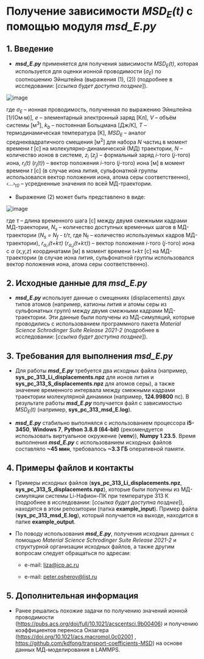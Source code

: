 # Получение зависимости _MSD<sub>E</sub>(t)_ с помощью модуля **_msd_E.py_**

## 1. Введение

* **_msd_E.py_** применяется для получения зависимости _MSD<sub>E</sub>(t)_, которая используется для оценки ионной проводимости (_σ<sub>E</sub>_) по соотношению Эйнштейна (выражения (1), (2)) (подробнее в исследовании: [_ссылка будет доступна позднее_]).

![image](https://github.com/user-attachments/assets/e96d6a62-5089-4ec5-8533-cd5a1b8819fc)

где _σ<sub>E</sub>_ – ионная проводимость, полученная по выражению Эйнштейна [1/(Ом∙м)], _e_ – элементарный электронный заряд [Кл], _V_ – объём системы [м<sup>3</sup>], _k<sub>b</sub>_ – постоянная Больцмана [Дж/К], _T_ – термодинамическая температура [К], _MSD<sub>E</sub>_ – аналог среднеквадратичного смещения [м<sup>2</sup>] для набора _N_ частиц в момент времени _t_ [с] на молекулярно-динамической (МД) траектории, _N_ – количество ионов в системе, _z<sub>i</sub>_ (_z<sub>j</sub>_) – формальный заряд _i_-того (_j_-того) иона, _r<sub>i</sub>(t)_ (_r<sub>j</sub>(t)_) – вектор положения _i_-того (_j_-того) иона [м] в момент времени _t_ [с] (в случае иона лития, сульфонатной группы использовался вектор положения иона, атома серы соответственно), _‹...›<sub>t0</sub>_ – усредненные значения по всей МД-траектории.

* Выражение (2) может быть представлено в виде:

![image](https://github.com/user-attachments/assets/db19d0d8-a782-4016-bef6-c3fb3597baf6)

где _τ_ – длина временного шага [с] между двумя смежными кадрами МД-траектории, _N<sub>s</sub>_ – количество доступных временных шагов в МД-траектории (_N<sub>s</sub> = N<sub>f</sub> - t/τ_, где N<sub>f</sub> – количество используемых кадров МД-траектории), _r<sub>α,i</sub>(t+kτ)_ (_r<sub>α,j</sub>(t+kτ)_) – вектор положения _i_-того (_j_-того) иона с _α_ (_x,y,z_) координатами [м] в момент времени _t+kτ_ [с] на МД-траектории (в случае иона лития, сульфонатной группы использовался вектор положения иона, атома серы соответственно).

## 2. Исходные данные для **_msd_E.py_**

* **_msd_E.py_** использует данные о смещениях (displacements) двух типов атомов (например, катионы лития и атомы серы из сульфонатных групп) между двумя смежными кадрами МД-траектории. Эти данные были получены из МД-симуляций, которые проводились с использованием программного пакета _Material Science Schrodinger Suite Release 2021-2_ (подробнее в исследовании: [_ссылка будет доступна позднее_]).

## 3. Требования для выполнения **_msd_E.py_**

* Для работы **_msd_E.py_** требуется два исходных файла (например, **sys_pc_313_Li_displacements.npz** для ионов лития и **sys_pc_313_S_displacements.npz** для атомов серы), а также значение временного интервала между смежными кадрами траектории молекулярной динамики (например, **124.99800** пс). В результате работы **_msd_E.py_** получается файл с зависимостью _MSD<sub>E</sub>(t)_ (например, **sys_pc_313_msd_E.log**).

* **_msd_E.py_** стабильно выполнялся с использованием процессора **i5-3450**, **Windows 7**, **Python 3.8.8 (64-bit)** (рекомендуется использовать виртуальное окружение (**venv**)), **Numpy 1.23.5**. Время выполнения **_msd_E.py_** с использованием исходных файлов составляло **~45 мин**, требовалось **~3.3 ГБ** оперативной памяти.

## 4. Примеры файлов и контакты

* Примеры исходных файлов (**sys_pc_313_Li_displacements.npz**, **sys_pc_313_S_displacements.npz**), которые были получены из МД-симуляции системы Li-Нафион-ПК при температуре 313 К (подробнее в исследовании: [_ссылка будет доступна позднее_]), находятся в этом репозитории (папка **example_input**). Пример файла (**sys_pc_313_msd_E.log**), который получается на выходе, находится в папке **example_output**.

* По поводу использования **_msd_E.py_**, получения исходных данных с помощью _Material Science Schrodinger Suite Release 2021-2_ и структурной организации исходных файлов, а также другим вопросам следует обращаться по адресам:

  * e-mail: liza@icp.ac.ru

  * e-mail: peter.osherov@list.ru

## 5. Дополнительная информация

* Ранее решались похожие задачи по получению значений ионной проводимости (https://pubs.acs.org/doi/full/10.1021/acscentsci.9b00406) и получению коэффициентов переноса Онзагера (https://doi.org/10.1021/acs.macromol.0c02001 , https://github.com/kdfong/transport-coefficients-MSD) на основе данных МД-моделирования в LAMMPS.







